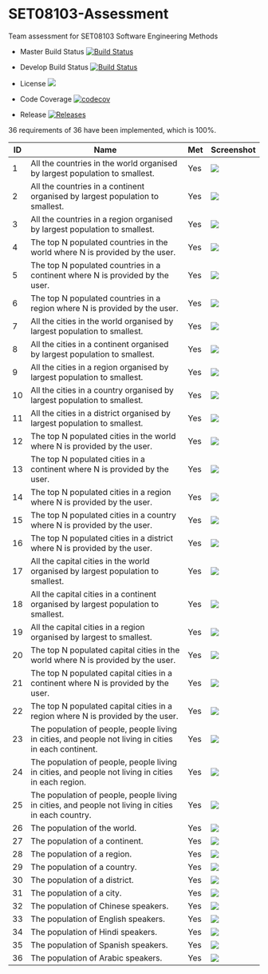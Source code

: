# SET08103-Assessment
Team assessment for SET08103 Software Engineering Methods 

- Master Build Status [![Build Status](https://travis-ci.org/chriswales95/SET08103-Assessment.svg?branch=master)](https://travis-ci.org/chriswales95/SET08103-Assessment)

- Develop Build Status [![Build Status](https://travis-ci.org/chriswales95/SET08103-Assessment.svg?branch=develop)](https://travis-ci.org/chriswales95/SET08103-Assessment)

- License ![](https://img.shields.io/github/license/chriswales95/SET08103-Assessment.svg)

- Code Coverage [![codecov](https://codecov.io/gh/chriswales95/SET08103-Assessment/branch/master/graph/badge.svg)](https://codecov.io/gh/chriswales95/SET08103-Assessment)

- Release [![Releases](https://img.shields.io/github/release/chriswales95/SET08103-Assessment/all.svg?style=flat-square)](https://github.com/kevin-chalmers/sem/releases)

36 requirements of 36 have been implemented, which is 100%.

| ID | Name | Met | Screenshot |
| --- | --- | --- | --- |
| 1 | All the countries in the world organised by largest population to smallest. | Yes | ![](screenshots/1.png) |
| 2 | All the countries in a continent organised by largest population to smallest. | Yes | ![](screenshots/2.png) |
| 3 | All the countries in a region organised by largest population to smallest. | Yes | ![](screenshots/3.png) |
| 4 | The top N populated countries in the world where N is provided by the user. | Yes | ![](screenshots/4.png) |
| 5 | The top N populated countries in a continent where N is provided by the user. | Yes | ![](screenshots/5.png) |
| 6 | The top N populated countries in a region where N is provided by the user. | Yes | ![](screenshots/6.png) |
| 7 | All the cities in the world organised by largest population to smallest. | Yes | ![](screenshots/7.png) |
| 8 | All the cities in a continent organised by largest population to smallest. | Yes | ![](screenshots/8.png) |
| 9 | All the cities in a region organised by largest population to smallest. | Yes | ![](screenshots/9.png) |
| 10 | All the cities in a country organised by largest population to smallest. | Yes | ![](screenshots/10.png) |
| 11 | All the cities in a district organised by largest population to smallest. | Yes | ![](screenshots/11.png) |
| 12 | The top N populated cities in the world where N is provided by the user. | Yes | ![](screenshots/12.png) |
| 13 | The top N populated cities in a continent where N is provided by the user. | Yes |![](screenshots/13.png)  |
| 14 | The top N populated cities in a region where N is provided by the user. | Yes | ![](screenshots/14.png) |
| 15 | The top N populated cities in a country where N is provided by the user. | Yes | ![](screenshots/15.png) |
| 16 | The top N populated cities in a district where N is provided by the user. | Yes | ![](screenshots/16.png) |
| 17 | All the capital cities in the world organised by largest population to smallest. | Yes | ![](screenshots/17.png) |
| 18 | All the capital cities in a continent organised by largest population to smallest. | Yes |![](screenshots/18.png)  |
| 19 | All the capital cities in a region organised by largest to smallest. | Yes | ![](screenshots/19.png) |
| 20 | The top N populated capital cities in the world where N is provided by the user. | Yes | ![](screenshots/20.png) |
| 21 | The top N populated capital cities in a continent where N is provided by the user. | Yes | ![](screenshots/21.png) |
| 22 | The top N populated capital cities in a region where N is provided by the user. | Yes | ![](screenshots/22.png) |
| 23 | The population of people, people living in cities, and people not living in cities in each continent. | Yes | ![](screenshots/23.png) |
| 24 | The population of people, people living in cities, and people not living in cities in each region. | Yes  | ![](screenshots/24.png) |
| 25 | The population of people, people living in cities, and people not living in cities in each country. | Yes | ![](screenshots/25.png) |
| 26 | The population of the world. | Yes  | ![](screenshots/26.png) |
| 27 | The population of a continent. | Yes | ![](screenshots/27.png) |
| 28 | The population of a region. | Yes | ![](screenshots/28.png) |
| 29 | The population of a country. | Yes | ![](screenshots/29.png) |
| 30 | The population of a district. | Yes | ![](screenshots/30.png) |
| 31 | The population of a city. | Yes | ![](screenshots/31.png)|
| 32 | The population of Chinese speakers. | Yes | ![](screenshots/32.png) |
| 33 | The population of English speakers. | Yes | ![](screenshots/33.png) |
| 34 | The population of Hindi speakers. | Yes | ![](screenshots/34.png) |
| 35 | The population of Spanish speakers. | Yes | ![](screenshots/35.png) |
| 36 | The population of Arabic speakers. | Yes | ![](screenshots/36.png) |
